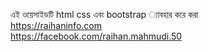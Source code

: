 এই ওয়েসাইডটি html css এবং bootstrap  ্যাবহার করে করা
<br>
https://raihaninfo.com
<br>
https://facebook.com/raihan.mahmudi.50
